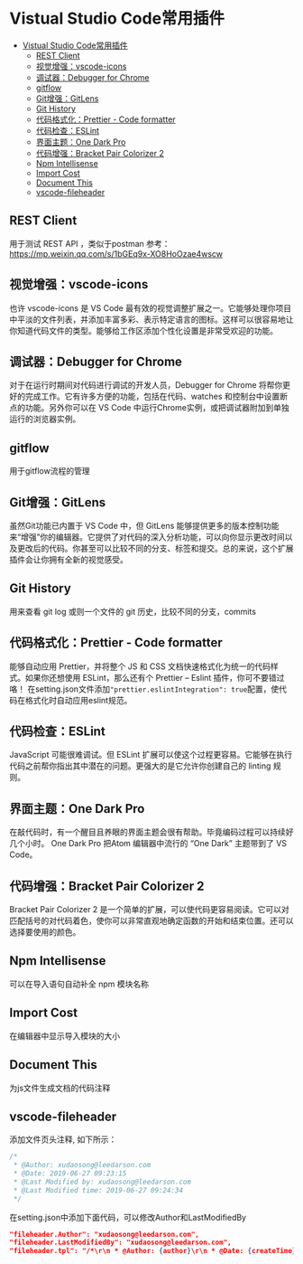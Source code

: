 Vistual Studio Code常用插件
=========

<!-- @import "[TOC]" {cmd="toc" depthFrom=1 depthTo=6 orderedList=false} -->

<!-- code_chunk_output -->

- [Vistual Studio Code常用插件](#Vistual-Studio-Code%E5%B8%B8%E7%94%A8%E6%8F%92%E4%BB%B6)
  - [REST Client](#REST-Client)
  - [视觉增强：vscode-icons](#%E8%A7%86%E8%A7%89%E5%A2%9E%E5%BC%BAvscode-icons)
  - [调试器：Debugger for Chrome](#%E8%B0%83%E8%AF%95%E5%99%A8Debugger-for-Chrome)
  - [gitflow](#gitflow)
  - [Git增强：GitLens](#Git%E5%A2%9E%E5%BC%BAGitLens)
  - [Git History](#Git-History)
  - [代码格式化：Prettier - Code formatter](#%E4%BB%A3%E7%A0%81%E6%A0%BC%E5%BC%8F%E5%8C%96Prettier---Code-formatter)
  - [代码检查：ESLint](#%E4%BB%A3%E7%A0%81%E6%A3%80%E6%9F%A5ESLint)
  - [界面主题：One Dark Pro](#%E7%95%8C%E9%9D%A2%E4%B8%BB%E9%A2%98One-Dark-Pro)
  - [代码增强：Bracket Pair Colorizer 2](#%E4%BB%A3%E7%A0%81%E5%A2%9E%E5%BC%BABracket-Pair-Colorizer-2)
  - [Npm Intellisense](#Npm-Intellisense)
  - [Import Cost](#Import-Cost)
  - [Document This](#Document-This)
  - [vscode-fileheader](#vscode-fileheader)

<!-- /code_chunk_output -->

## REST Client
用于测试 REST API ，类似于postman
参考：https://mp.weixin.qq.com/s/1bGEq9x-XO8HoOzae4wscw

## 视觉增强：vscode-icons
也许 vscode-icons 是 VS Code 最有效的视觉调整扩展之一。它能够处理你项目中平淡的文件列表，并添加丰富多彩、表示特定语言的图标。这样可以很容易地让你知道代码文件的类型。能够给工作区添加个性化设置是非常受欢迎的功能。

## 调试器：Debugger for Chrome
对于在运行时期间对代码进行调试的开发人员，Debugger for Chrome 将帮你更好的完成工作。它有许多方便的功能，包括在代码、watches 和控制台中设置断点的功能。另外你可以在 VS Code 中运行Chrome实例，或把调试器附加到单独运行的浏览器实例。

## gitflow
用于gitflow流程的管理

## Git增强：GitLens
虽然Git功能已内置于 VS Code 中，但 GitLens 能够提供更多的版本控制功能来“增强”你的编辑器。它提供了对代码的深入分析功能，可以向你显示更改时间以及更改后的代码。你甚至可以比较不同的分支、标签和提交。总的来说，这个扩展插件会让你拥有全新的视觉感受。

## Git History
用来查看 git log 或则一个文件的 git 历史，比较不同的分支，commits

## 代码格式化：Prettier - Code formatter
能够自动应用 Prettier，并将整个 JS 和 CSS 文档快速格式化为统一的代码样式。如果你还想使用 ESLint，那么还有个 Prettier – Eslint 插件，你可不要错过咯！
在setting.json文件添加`"prettier.eslintIntegration": true`配置，使代码在格式化时自动应用eslint规范。

## 代码检查：ESLint
JavaScript 可能很难调试。但 ESLint 扩展可以使这个过程更容易。它能够在执行代码之前帮你指出其中潜在的问题。更强大的是它允许你创建自己的 linting 规则。

## 界面主题：One Dark Pro
在敲代码时，有一个醒目且养眼的界面主题会很有帮助。毕竟编码过程可以持续好几个小时。 One Dark Pro 把Atom 编辑器中流行的 “One Dark” 主题带到了 VS Code。

## 代码增强：Bracket Pair Colorizer 2
Bracket Pair Colorizer 2 是一个简单的扩展，可以使代码更容易阅读。它可以对匹配括号的对代码着色，使你可以非常直观地确定函数的开始和结束位置。还可以选择要使用的颜色。

## Npm Intellisense
可以在导入语句自动补全 npm 模块名称

## Import Cost
在编辑器中显示导入模块的大小

## Document This
为js文件生成文档的代码注释

## vscode-fileheader
添加文件页头注释, 如下所示：
```js
/*
 * @Author: xudaosong@leedarson.com
 * @Date: 2019-06-27 09:23:15
 * @Last Modified by: xudaosong@leedarson.com
 * @Last Modified time: 2019-06-27 09:24:34
 */
```
在setting.json中添加下面代码，可以修改Author和LastModifiedBy
```json
"fileheader.Author": "xudaosong@leedarson.com",
"fileheader.LastModifiedBy": "xudaosong@leedarson.com",
"fileheader.tpl": "/*\r\n * @Author: {author}\r\n * @Date: {createTime}\r\n * @Last Modified by:   {lastModifiedBy}\r\n * @Last Modified time: {updateTime}\r\n */\r\n"
```